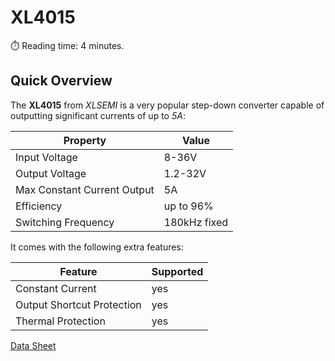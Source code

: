 # XL4015
:stopwatch: Reading time: 4 minutes.

## Quick Overview

The **XL4015** from *XLSEMI* is a very popular step-down converter capable of outputting significant currents of up to *5A*:

| Property | Value |
| --- | --- |
| Input Voltage | 8-36V |
| Output Voltage | 1.2-32V |
| Max Constant Current Output | 5A |
| Efficiency | up to 96% |
| Switching Frequency | 180kHz fixed |

It comes with the following extra features:

| Feature | Supported |
| --- | --- |
| Constant Current | yes |
| Output Shortcut Protection | yes |
| Thermal Protection | yes |

[Data Sheet](materials/XL4015_datasheet.pdf)



